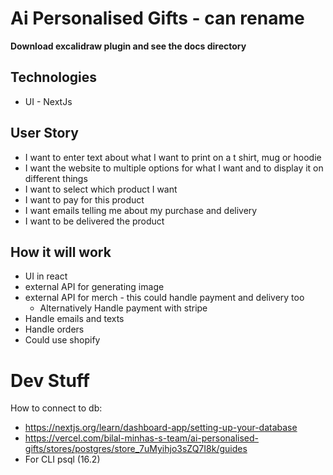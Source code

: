# Ai Personalised Gifts - can rename

**Download excalidraw plugin and see the docs directory**

## Technologies

- UI - NextJs

## User Story

- I want to enter text about what I want to print on a t shirt, mug or hoodie
- I want the website to multiple options for what I want and to display it on different things
- I want to select which product I want
- I want to pay for this product
- I want emails telling me about my purchase and delivery
- I want to be delivered the product

## How it will work

- UI in react
- external API for generating image
- external API for merch - this could handle payment and delivery too
  - Alternatively Handle payment with stripe
- Handle emails and texts
- Handle orders
- Could use shopify

# Dev Stuff

How to connect to db:

- https://nextjs.org/learn/dashboard-app/setting-up-your-database
- https://vercel.com/bilal-minhas-s-team/ai-personalised-gifts/stores/postgres/store_7uMyihjo3sZQ7I8k/guides
- For CLI psql (16.2)
